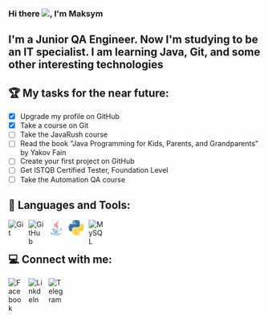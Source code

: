 ### Hi there <img src="https://media.giphy.com/media/hvRJCLFzcasrR4ia7z/giphy.gif" width="25px">, I'm Maksym

## I'm a Junior QA Engineer. Now I'm studying to be an IT specialist. I am learning Java, Git, and some other interesting technologies
## 🏆 **My tasks for the near future:**
<!-- TODO-IST:START -->
* [x] Upgrade my profile on GitHub
* [x] Take a course on Git
* [ ] Take the JavaRush course
* [ ] Read the book "Java Programming for Kids, Parents, and Grandparents" by Yakov Fain
* [ ] Create your first project on GitHub
* [ ] Get ISTQB Certified Tester, Foundation Level
* [ ] Take the Automation QA course
<!-- TODO-IST:END -->

## 🧰 Languages and Tools:
<img align="left" alt="Git" width="30px" style="padding-right:10px;" src="https://cdn.jsdelivr.net/gh/devicons/devicon/icons/git/git-original.svg" />
<img align="left" alt="GitHub" width="30px" style="padding-right:10px;" src="https://cdn.jsdelivr.net/gh/devicons/devicon/icons/github/github-original.svg" />
<img align="left" alt="Java" width="30px" style="padding-right:10px;" src="https://github.com/Max-Myanovskiy/Max-Myanovskiy/blob/main/java.png" />
<img align="left" alt="Python" width="30px" style="padding-right:10px;" src="https://github.com/Max-Myanovskiy/Max-Myanovskiy/blob/main/python.png" />
<img align="left" alt="MySQL" width="30px" style="padding-right:10px;" src="https://cdn.jsdelivr.net/npm/devicons@1.8.0/!SVG/mysql.svg" />

</br>
</br>

## 💻 Connect with me:
<a href="https://www.facebook.com/profile.php?id=100009704820125">
<img align="left" alt="Facebook" width="30px" style="padding-right:10px;" src="https://cdn.jsdelivr.net/npm/simple-icons@9.5.0/icons/facebook.svg" />
</a>
<a href="https://www.linkedin.com/in/maksym-m-bb6b5ab4/">
<img align="left" alt="LinkdeIn" width="30px" style="padding-right:10px;" src="https://cdn.jsdelivr.net/npm/simple-icons@v3/icons/linkedin.svg" />
</a>
<a href="https://t.me/myanovskiy_m">
<img align="left" alt="Telegram" width="30px" style="padding-right:10px;" src="https://cdn.jsdelivr.net/npm/simple-icons@v3/icons/telegram.svg" />
</a>
